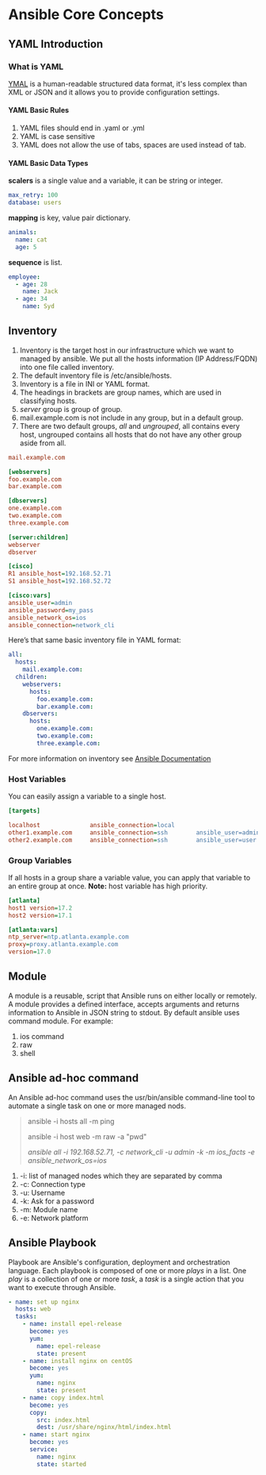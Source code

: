# Ansible Core Concepts

## YAML Introduction

### What is YAML

[YMAL](https://yaml.org) is a human-readable structured data format, it's less complex than XML or JSON and it allows you to provide configuration settings.

#### YAML Basic Rules

1. YAML files should end in .yaml or .yml
2. YAML is case sensitive
3. YAML does not allow the use of tabs, spaces are used instead of tab.

#### YAML Basic Data Types

**scalers** is a single value and a variable, it can be string or integer.

```YAML
max_retry: 100
database: users
```

**mapping** is key, value pair dictionary.

```YAML
animals:
  name: cat
  age: 5
```

**sequence** is list.

```YAML
employee:
  - age: 28
    name: Jack
  - age: 34
    name: Syd
```

## Inventory

1. Inventory is the target host in our infrastructure which we want to managed by ansible. We put all the hosts information (IP Address/FQDN) into one file called inventory.
2. The default inventory file is /etc/ansible/hosts.
3. Inventory is a file in INI or YAML format.
4. The headings in brackets are group names, which are used in classifying hosts.
5. *server* group is group of group.
6. mail.example.com is not include in any group, but in a default group.
7. There are two default groups, *all* and *ungrouped*, all contains every host, ungrouped contains all hosts that do not have any other group aside from all.

```INI
mail.example.com

[webservers]
foo.example.com
bar.example.com

[dbservers]
one.example.com
two.example.com
three.example.com

[server:children]
webserver
dbserver

[cisco]
R1 ansible_host=192.168.52.71 
S1 ansible_host=192.168.52.72 

[cisco:vars] 
ansible_user=admin
ansible_password=my_pass
ansible_network_os=ios  
ansible_connection=network_cli
```

Here’s that same basic inventory file in YAML format:

```YAML
all:
  hosts:
    mail.example.com:
  children:
    webservers:
      hosts:
        foo.example.com:
        bar.example.com:
    dbservers:
      hosts:
        one.example.com:
        two.example.com:
        three.example.com:
```

For more information on inventory see [Ansible Documentation](https://docs.ansible.com/ansible/2.9/user_guide/intro_inventory.html#)

### Host Variables

You can easily assign a variable to a single host.

```ini
[targets]

localhost              ansible_connection=local
other1.example.com     ansible_connection=ssh        ansible_user=admin
other2.example.com     ansible_connection=ssh        ansible_user=user
```

### Group Variables

If all hosts in a group share a variable value, you can apply that variable to an entire group at once. **Note:** host variable has high priority.

```ini
[atlanta]
host1 version=17.2
host2 version=17.1

[atlanta:vars]
ntp_server=ntp.atlanta.example.com
proxy=proxy.atlanta.example.com
version=17.0
```

## Module

A module is a reusable, script that Ansible runs on either locally or remotely. A module provides a defined interface, accepts arguments and returns information to Ansible in JSON string to stdout. By default ansible uses command module.
For example:

1. ios command
2. raw
3. shell

## Ansible ad-hoc command

An Ansible ad-hoc command uses the usr/bin/ansible command-line tool to automate a single task on one or more managed nods.

> ansible -i hosts all -m ping
>
> ansible -i host web -m raw -a "pwd"
>
> *ansible all -i 192.168.52.71, -c network_cli -u admin -k -m ios_facts -e ansible_network_os=ios*

1. -i: list of managed nodes which they are separated by comma
2. -c: Connection type
3. -u: Username
4. -k: Ask for a password
5. -m: Module name
6. -e: Network platform

## Ansible Playbook

Playbook are Ansible's configuration, deployment and orchestration language. Each playbook  is composed of one or more *plays* in a list. One *play* is a collection of one or more *task*, a *task* is a single action that you want to execute through Ansible.

```yaml
- name: set up nginx
  hosts: web
  tasks:
    - name: install epel-release
      become: yes
      yum:
        name: epel-release
        state: present
    - name: install nginx on centOS
      become: yes
      yum:
        name: nginx
        state: present
    - name: copy index.html
      become: yes
      copy:
        src: index.html
        dest: /usr/share/nginx/html/index.html
    - name: start nginx
      become: yes
      service:
        name: nginx
        state: started
  